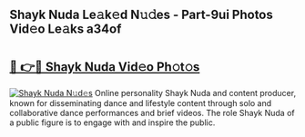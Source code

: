 ## Shayk Nuda Le𝚊k𝚎d N𝚞𝚍es - Part-9ui Photos Vid𝚎o Le𝚊ks a34of

# <h2><a href="http://fbfergc.evod.top/?m=Shayk+Nuda">🔗 👉🔴 Shayk Nuda Vid𝚎o Ph𝚘t𝚘s</a></h2>

[![Shayk Nuda N𝚞d𝚎s](https://i.imgur.com/8V9OHl7.gif)](http://fbfergc.evod.top/?m=Shayk+Nuda)
Online personality Shayk Nuda and content producer, known for disseminating dance and lifestyle content through solo and collaborative dance performances and brief videos. The role Shayk Nuda of a public figure is to engage with and inspire the public. 
